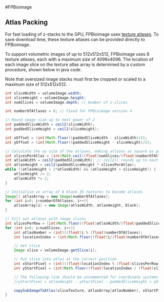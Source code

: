 #FPBioimage
## Atlas Packing
For fast loading of z-stacks to the GPU, FPBioimage uses [texture atlases](https://en.wikipedia.org/wiki/Texture_atlas). To save download time, these texture atlases can be provided directly to FPBioimage.

To support volumetric images of up to 512x512x512, FPBioimage uses 8 texture atlases, each with a maximum size of 4096x4096. The location of each image slice on the texture atlas array is determined by a custom procedure, shown below in java code.

Note that oversized image stacks must first be cropped or scaled to a maximum size of 512x512x512.

```java
int sliceWidth = volumeImage.width;
int sliceHeight = volumeImage.height;
int numSlices = volumeImage.depth; // Number of z-slices

int numberOfAtlases = 8; // Fixed for FPBioimage version 4

// Round image size up to next power of 2
int paddedSliceWidth = ceil2(sliceWidth);
int paddedSliceHeight = ceil2(sliceHeight);

int xOffset = (int)Math.floor((paddedSliceWidth - sliceWidth)/2);
int yOffset = (int)Math.floor((paddedSliceHeight - sliceHeight)/2);

// Calculate the xy size of the atlases, making atlases as square as possible
int slicesPerAtlas = (int)Math.ceil((float)numSlices/(float)numberOfAtlases);
int atlasWidth = ceil2(paddedSliceWidth); // ceil2() rounds up to next power of 2.
int atlasHeight = ceil2(paddedSliceHeight * slicesPerAtlas);
while ((atlasHeight > 2*atlasWidth) && (atlasHeight > sliceHeight)) {
	atlasHeight /= 2;
	atlasWidth *= 2;
}

// Initialise an array of 8 black 2D textures to become atlases
Image[] atlasArray = new Image[numberOfAtlases];
for (int i=0; i<numberOfAtlases; i++){
	atlasArray[i] = new Image(atlasWidth, atlasHeight, black);
}

// Fill out atlases with image slices
int slicesPerRow = (int)Math.floor((float)atlasWidth/(float)paddedSliceWidth);
for (int i=0; i<numSlices; i++){
	int atlasNumber = (int)((float)i % (float)numberOfAtlases);
	int locationIndex = (int)Math.floor((float)i/(float)numberOfAtlases);

	// Get slice
	Image slice = volumeImage.getSlice(i);

	// Put slice into atlas at the correct position
	int xStartPixel = (int)((float)locationIndex % (float)slicesPerRow) * paddedSliceWidth + xOffset;
	int yStartPixel = (int)Math.floor((float)locationIndex / (float)slicesPerRow) * paddedSliceHeight;

	// The following line should be uncommented for coordinate systems that start top-left
	//yStartPixel = atlasHeight - yStartPixel - paddedSliceHeight + yOffset;

	copySubImageToAtlas(sliceTexture, atlasArray[atlasNumber], xStartPixel, yStartPixel);
}
```
